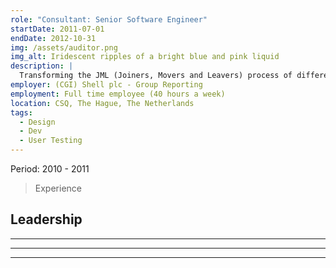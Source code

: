 ```yaml
---
role: "Consultant: Senior Software Engineer"
startDate: 2011-07-01
endDate: 2012-10-31
img: /assets/auditor.png
img_alt: Iridescent ripples of a bright blue and pink liquid
description: |
  Transforming the JML (Joiners, Movers and Leavers) process of different enterprise financial systems (SAP and in-house made software). Improving the traceability, auditability, and reporting to ensure compliance with security and SOX.
employer: (CGI) Shell plc - Group Reporting
employment: Full time employee (40 hours a week)
location: CSQ, The Hague, The Netherlands
tags:
  - Design
  - Dev
  - User Testing
---
```


Period: 2010 - 2011

> Experience

**Leadership**
- 
** **

** **

** **